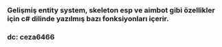 ### Gelişmiş entity system, skeleton esp ve aimbot gibi özellikler için c# dilinde yazılmış bazı fonksiyonları içerir.​
### dc: ceza6466
